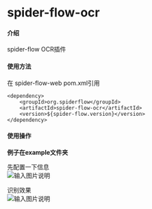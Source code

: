 # spider-flow-ocr

#### 介绍
spider-flow OCR插件

#### 使用方法
在 spider-flow-web pom.xml引用  

```
<dependency>
 	<groupId>org.spiderflow</groupId>
 	<artifactId>spider-flow-ocr</artifactId>
 	<version>${spider-flow.version}</version>
</dependency>
```


#### 使用操作
 **例子在example文件夹**   

先配置一下信息  
![输入图片说明](https://images.gitee.com/uploads/images/2019/1216/095925_6eef6ca0_1253940.png "settings.png")

识别效果  
![输入图片说明](https://images.gitee.com/uploads/images/2019/1216/095944_31269262_1253940.png "ocr_test.png")